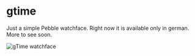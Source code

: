 gtime
=====

Just a simple Pebble watchface. Right now it is available only in german. More to see soon.

![gTime watchface](http://www.bob-net.de/~guschdel/gTime.png "gTime watchface")
